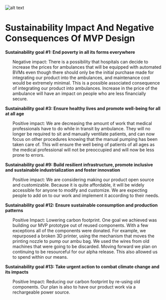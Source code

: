 ![alt text][sust]

[sust]: https://github.com/SidB16/ENG4000-Team-A-F/blob/main/images/decembermvp/sustainability.JPG "Logo Title Text 2"

<h1>Sustainability Impact And Negative Consequences Of MVP Design</h1>
<b> Sustainability goal #1: End poverty in all its forms everywhere </b>      
<ul>
Negative impact: There is a possibility that hospitals can decide to increase the prices for ambulances that will be equipped with automated BVMs even though there should only be the initial purchase made for integrating our product into the ambulances, and maintenance cost would be extremely minimal. This is a possible associated consequence of integrating our product into ambulances. Increase in the price of the ambulance will have an impact on people who are less financially secure.
</ul>
<b> Sustainability goal #3: Ensure healthy lives and promote well-being for all at all age </b>
<ul>
Positive impact: 
We are decreasing the amount of work that medical professionals have to do while in transit by ambulance. They will no longer be required to sit and manually ventilate patients, and can now focus on other procedures knowing that the manual pumping has been taken care of. This will ensure the well being of patients of all ages as the medical professional will not be preoccupied and will now be less prone to errors. 
</ul>

<b>Sustainability goal #9: Build resilient infrastructure, promote inclusive and sustainable industrialization and foster innovation</b>
<ul>
Positive impact: 
We are considering making our product  open source and customizable.  Because it is quite affordable, it will be widely accessible for anyone to modify and customize. We are expecting people to add on to our work and implement it according to their needs.   
</ul>

<b>Sustainability goal #12: Ensure sustainable consumption and production patterns</b>
<ul>
Positive Impact:
Lowering carbon footprint.  One goal we achieved was building our MVP prototype out of reused components.  With a few exceptions all of the components were donated. 
For example, we repurposed a broken 3D printer, using the mechanism that moves the printing nozzle to pump our ambu bag. We used the wires from old machines that were going to be discarded.  Moving forward we plan on continuing to be resourceful for our alpha release. This also allowed us to spend within our means.
</ul>

<b>Sustainability goal #13: Take urgent action to combat climate change and its impacts</b>
<ul>
Positive Impact:
Reducing our carbon footprint by re-using old components. Our plan is also to have our product work via a rechargeable power source. 
</ul>
